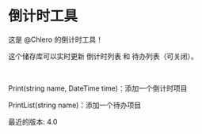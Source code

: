 # 倒计时工具
这是 @Chlero 的倒计时工具！

这个储存库可以实时更新 倒计时列表 和 待办列表（可关闭）。

<br>

Print(string name, DateTime time)：添加一个倒计时项目

PrintList(string name)：添加一个待办项目

最近的版本: 4.0

